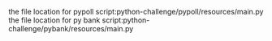 the file location for pypoll script:python-challenge/pypoll/resources/main.py
the file location for py bank script:python-challenge/pybank/resources/main.py
